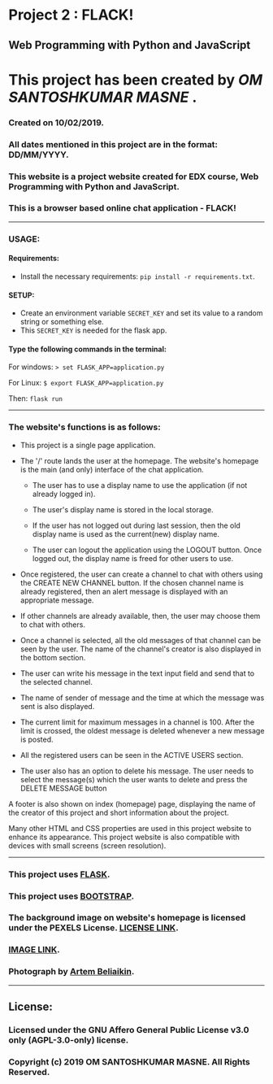# Project 2 : FLACK!

## Web Programming with Python and JavaScript

# This project has been created by ***OM SANTOSHKUMAR MASNE*** .

### Created on 10/02/2019.
### All dates mentioned in this project are in the format: DD/MM/YYYY.

### This website is a project website created for EDX course, Web Programming with Python and JavaScript.

### This is a browser based online chat application - FLACK!

---

### USAGE:

#### Requirements:
* Install the necessary requirements: `pip install -r requirements.txt`.

#### SETUP:

* Create an environment variable `SECRET_KEY` and set its value to a random string or something else.
* This `SECRET_KEY` is needed for the flask app.

#### Type the following commands in the terminal:

For windows:
`> set FLASK_APP=application.py`

For Linux:
`$ export FLASK_APP=application.py`

Then: `flask run`

---

### The website's functions is as follows:

* This project is a single page application.

* The '/' route lands the user at the homepage. The website's homepage is the main (and only) interface of the chat application.

    * The user has to use a display name to use the application (if not already logged in).

    * The user's display name is stored in the local storage.

    * If the user has not logged out during last session, then the old display name is used as the current(new) display name.

    * The user can logout the application using the LOGOUT button. Once logged out, the display name is freed for other users to use.

* Once registered, the user can create a channel to chat with others using the CREATE NEW CHANNEL button. If the chosen channel name is already registered, then an alert message is displayed with an appropriate message.

* If other channels are already available, then, the user may choose them to chat with others.

* Once a channel is selected, all the old messages of that channel can be seen by the user. The name of the channel's creator is also displayed in the bottom section.

* The user can write his message in the text input field and send that to the selected channel.

* The name of sender of message and the time at which the message was sent is also displayed.

* The current limit for maximum messages in a channel is 100. After the limit is crossed, the oldest message is deleted whenever a new message is posted.

* All the registered users can be seen in the ACTIVE USERS section.

* The user also has an option to delete his message. The user needs to select the message(s) which the user wants to delete and press the DELETE MESSAGE button


A footer is also shown on index (homepage) page, displaying the name of the creator of this project and short information about the project.

Many other HTML and CSS properties are used in this project website to enhance its appearance.
This project website is also compatible with devices with small screens (screen resolution).

---

### This project uses [FLASK](https://palletsprojects.com/p/flask/).

### This project uses [BOOTSTRAP](https://getbootstrap.com).

### The background image on website's homepage is licensed under the PEXELS License. [LICENSE LINK](https://www.pexels.com/photo-license/). 
### [IMAGE LINK](https://www.pexels.com/photo/aerial-view-of-seashore-near-large-grey-rocks-853199/).
### Photograph by [Artem Beliaikin](https://www.pexels.com/@belart84).

---

## License:
### Licensed under the GNU Affero General Public License v3.0 only (AGPL-3.0-only) license.
### Copyright (c) 2019 OM SANTOSHKUMAR MASNE. All Rights Reserved.
